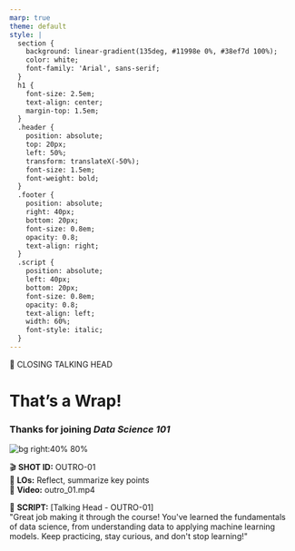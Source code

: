 ```yaml
---
marp: true
theme: default
style: |
  section {
    background: linear-gradient(135deg, #11998e 0%, #38ef7d 100%);
    color: white;
    font-family: 'Arial', sans-serif;
  }
  h1 {
    font-size: 2.5em;
    text-align: center;
    margin-top: 1.5em;
  }
  .header {
    position: absolute;
    top: 20px;
    left: 50%;
    transform: translateX(-50%);
    font-size: 1.5em;
    font-weight: bold;
  }
  .footer {
    position: absolute;
    right: 40px;
    bottom: 20px;
    font-size: 0.8em;
    opacity: 0.8;
    text-align: right;
  }
  .script {
    position: absolute;
    left: 40px;
    bottom: 20px;
    font-size: 0.8em;
    opacity: 0.8;
    text-align: left;
    width: 60%;
    font-style: italic;
  }
---
```


<!-- _class: header -->
🎤 CLOSING TALKING HEAD  

# That’s a Wrap!  
### Thanks for joining *Data Science 101*  

![bg right:40% 80%](https://placehold.co/400x300/FFFFFF/11998e/png?text=Instructor)  

<!-- _class: footer -->
🎬 **SHOT ID:** OUTRO-01  
📌 **LOs:** Reflect, summarize key points  
🎥 **Video:** outro_01.mp4  

<!-- _class: script -->
📝 **SCRIPT:** [Talking Head - OUTRO-01]  
"Great job making it through the course! You've learned the fundamentals of data science, from understanding data to applying machine learning models. Keep practicing, stay curious, and don't stop learning!"
